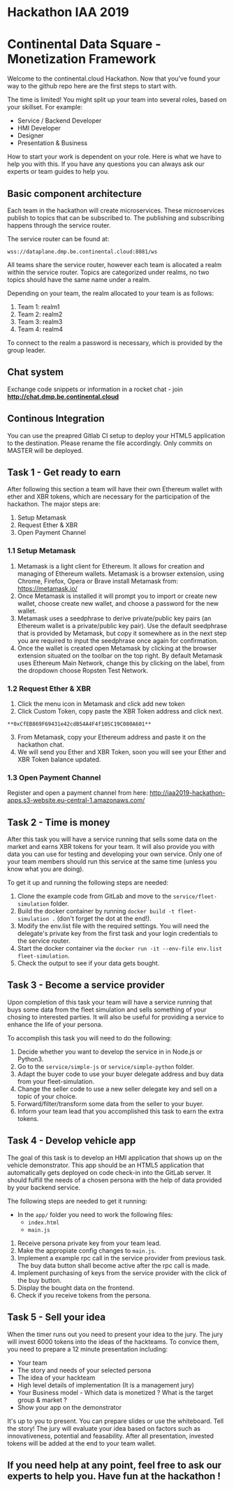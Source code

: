 # Hackathon IAA 2019
# Continental Data Square - Monetization Framework
Welcome to the continental.cloud Hackathon.
Now that you've found your way to the github repo here are the first steps to start with.

The time is limited! You might split up your team into several roles, based on your skillset.
For example:
- Service / Backend Developer
- HMI Developer
- Designer
- Presentation & Business

How to start your work is dependent on your role. Here is what we have to help you with this.
If you have any questions you can always ask our experts or team guides to help you.

## Basic component architecture
Each team in the hackathon will create microservices. These microservices publish to topics that can be subscribed to. The publishing and subscribing happens through the service router.

The service router can be found at:
```
wss://dataplane.dmp.be.continental.cloud:8081/ws
```

All teams share the service router, however each team is allocated a realm within the service router. Topics are categorized under realms, no two topics should have the same name under a realm.

Depending on your team, the realm allocated to your team is as follows:

1. Team 1: realm1
2. Team 2: realm2
3. Team 3: realm3
4. Team 4: realm4

To connect to the realm a password is necessary, which is provided by the group leader.

## Chat system

Exchange code snippets or information in a rocket chat - join **http://chat.dmp.be.continental.cloud**

## Continous Integration

You can use the preapred Gitlab CI setup to deploy your HTML5 application to the destination.
Please rename the file accordingly. Only commits on MASTER will be deployed.

## Task 1 - Get ready to earn
After following this section a team will have their own Ethereum wallet with ether and XBR tokens, which are necessary for the participation of the hackathon. The major steps are:
1. Setup Metamask
2. Request Ether & XBR
3. Open Payment Channel


### 1.1 Setup Metamask
1. Metamask is a light client for Ethereum. It allows for creation and managing of Ethereum wallets. Metamask is a browser extension, using Chrome, Firefox, Opera or Brave install Metamask from: https://metamask.io/
2. Once Metamask is installed it will prompt you to import or create new wallet, choose create new wallet, and choose a password for the new wallet.
3. Metamask uses a seedphrase to derive private/public key pairs (an Ethereum wallet is a private/public key pair). Use the default seedphrase that is provided by Metamask, but copy it somewhere as in the next step you are required to input the seedphrase once again for confirmation.
4. Once the wallet is created open Metamask by clicking at the browser extension situated on the toolbar on the top right. By default Metamask uses Ethereum Main Network, change this by clicking on the label, from the dropdown choose Ropsten Test Network.


### 1.2 Request Ether & XBR
1. Click the menu icon in Metamask and click add new token
2. Click Custom Token, copy paste the XBR Token address and click next.
```
**0xCfEB869F69431e42cdB54A4F4f105C19C080A601** 
```
3. From Metamask, copy your Ethereum address and paste it on the  hackathon chat.
4. We will send you Ether and XBR Token, soon you will see your Ether and XBR Token balance updated.

### 1.3 Open Payment Channel
Register and open a payment channel from here:
http://iaa2019-hackathon-apps.s3-website.eu-central-1.amazonaws.com/


## Task 2 - Time is money
After this task you will have a service running that sells some data on the market and earns XBR tokens for your team.
It will also provide you with data you can use for testing and developing your own service.
Only one of your team members should run this service at the same time (unless you know what you are doing).

To get it up and running the following steps are needed:
1. Clone the example code from GitLab and move to the `service/fleet-simulation` folder.
2. Build the docker container by running `docker build -t fleet-simulation .` (don't forget the dot at the end!).
3. Modify the env.list file with the required settings. You will need the delegate's private key from the first task and your login credentials to the service router.
4. Start the docker container via the `docker run -it --env-file env.list fleet-simulation`.
5. Check the output to see if your data gets bought.

## Task 3 - Become a service provider
Upon completion of this task your team will have a service running that buys some data from the fleet simulation and sells something of your chosing to interested parties.
It will also be useful for providing a service to enhance the life of your persona.

To accomplish this task you will need to do the following:
1. Decide whether you want to develop the service in in Node.js or Python3.
2. Go to the `service/simple-js` or `service/simple-python` folder.
3. Adapt the buyer code to use your buyer delegate address and buy data from your fleet-simulation.
4. Change the seller code to use a new seller delegate key and sell on a topic of your choice.
5. Forward/filter/transform some data from the seller to your buyer.
6. Inform your team lead that you accomplished this task to earn the extra tokens.

## Task 4 - Develop vehicle app
The goal of this task is to develop an HMI application that shows up on the vehicle demonstrator.
This app should be an HTML5 application that automatically gets deployed on code check-in into the GitLab server.
It should fulfill the needs of a chosen persona with the help of data provided by your backend service.

The following steps are needed to get it running:
* In the `app/` folder you need to work the following files:
  * `index.html`
  * `main.js`
1. Receive persona private key from your team lead.
2. Make the appropiate config changes to `main.js`.
3. Implement a example rpc call in the service provider from previous task. The buy data button shall become active after the rpc call is made.
4. Implement purchasing of keys from the service provider with the click of the buy button.
5. Display the bought data on the frontend.
6. Check if you receive tokens from the persona.


## Task 5 - Sell your idea
When the timer runs out you need to present your idea to the jury.
The jury will invest 6000 tokens into the ideas of the hackteams.
To convice them, you need to prepare a 12 minute presentation including:
* Your team
* The story and needs of your selected persona
* The idea of your hackteam
* High level details of implementation (It is a management jury)
* Your Business model - Which data is monetized ? What is the target group & market ?
* Show your app on the demonstrator

It's up to you to present. You can prepare slides or use the whiteboard. Tell the story!
The jury will evaluate your idea based on factors such as innovativeness, potential and feasability.
After all presentation, invested tokens will be added at the end to your team wallet.

## If you need help at any point, feel free to ask our experts to help you. Have fun at the hackathon !

